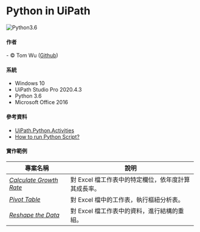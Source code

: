 # Python in UiPath   
![Python3.6](https://img.shields.io/badge/Python-3.6-blue.svg)

#### 作者
<span> - &copy; Tom Wu (<a href="https://github.com/YenLinWu">Github</a>) </span>  

#### 系統    
* Windows 10
* UiPath Studio Pro 2020.4.3   
* Python 3.6
* Microsoft Office 2016

#### 參考資料   
- [UiPath.Python.Activities](https://docs.uipath.com/releasenotes/docs/uipath-python-activities "UiPath Release Notes")     
- [How to run Python Script?](https://forum.uipath.com/t/how-to-run-python-script/190903/4)
  
#### 實作範例   
| 專案名稱 | 說明 | 
| ---------- | ----------- |
| *[Calculate Growth Rate](https://github.com/YenLinWu/RPA_UiPath/tree/master/Python%20x%20UiPath/Calculate%20Growth%20Rate)* | 對 Excel 檔工作表中的特定欄位，依年度計算其成長率。 |   
| *[Pivot Table](https://github.com/YenLinWu/RPA_UiPath/tree/master/Python%20x%20UiPath/Pivot%20Table)* | 對 Excel 檔中的工作表，執行樞紐分析表。 |   
| *[Reshape the Data](https://github.com/YenLinWu/RPA_UiPath/tree/master/Python%20x%20UiPath/Reshape%20the%20Data)* | 對 Excel 檔工作表中的資料，進行結構的重組。 | 
